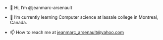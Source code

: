 - 👋 Hi, I’m @jeanmarc-arsenault

- 🌱 I’m currently learning Computer science at lassale college in Montreal, Canada.

- 📫 How to reach me at jeanmarc_arsenault@yahoo.com

